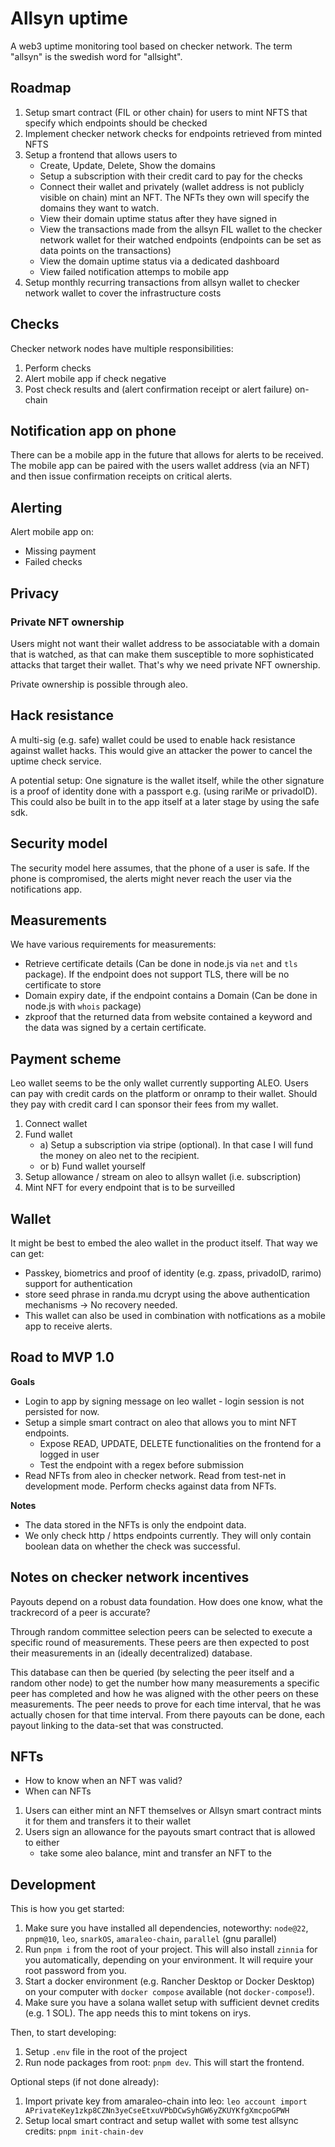 # Allsyn uptime

A web3 uptime monitoring tool based on checker network.
The term "allsyn" is the swedish word for "allsight".

## Roadmap

1. Setup smart contract (FIL or other chain) for users to mint NFTS that specify which endpoints should be checked
2. Implement checker network checks for endpoints retrieved from minted NFTS
3. Setup a frontend that allows users to
    - Create, Update, Delete, Show the domains
    - Setup a subscription with their credit card to pay for the checks
    - Connect their wallet and privately (wallet address is not publicly visible on chain) mint an NFT. The NFTs they own will specify the domains they want to watch.
    - View their domain uptime status after they have signed in
    - View the transactions made from the allsyn FIL wallet to the checker network wallet for their watched endpoints (endpoints can be set as data points on the transactions)
    - View the domain uptime status via a dedicated dashboard
    - View failed notification attemps to mobile app
4. Setup monthly recurring transactions from allsyn wallet to checker network wallet to cover the infrastructure costs

## Checks

Checker network nodes have multiple responsibilities:

1. Perform checks
2. Alert mobile app if check negative
3. Post check results and (alert confirmation receipt or alert failure) on-chain

## Notification app on phone

There can be a mobile app in the future that allows for alerts to be received.
The mobile app can be paired with the users wallet address (via an NFT) and then issue confirmation receipts on critical alerts.

## Alerting

Alert mobile app on:

-   Missing payment
-   Failed checks

## Privacy

### Private NFT ownership

Users might not want their wallet address to be associatable with a domain that is watched, as that can make them susceptible to more sophisticated attacks that target their wallet. That's why we need private NFT ownership.

Private ownership is possible through aleo.

## Hack resistance

A multi-sig (e.g. safe) wallet could be used to enable hack resistance against wallet hacks. This would give an attacker the power to cancel the uptime check service.

A potential setup: One signature is the wallet itself, while the other signature is a proof of identity done with a passport e.g. (using rariMe or privadoID). This could also be built in to the app itself at a later stage by using the safe sdk.

## Security model

The security model here assumes, that the phone of a user is safe. If the phone is compromised, the alerts might never reach the user via the notifications app.

## Measurements

We have various requirements for measurements:

-   Retrieve certificate details (Can be done in node.js via `net` and `tls` package). If the endpoint does not support TLS, there will be no certificate to store
-   Domain expiry date, if the endpoint contains a Domain (Can be done in node.js with `whois` package)
-   zkproof that the returned data from website contained a keyword and the data was signed by a certain certificate.

## Payment scheme

Leo wallet seems to be the only wallet currently supporting ALEO.
Users can pay with credit cards on the platform or onramp to their wallet.
Should they pay with credit card I can sponsor their fees from my wallet.

1. Connect wallet
2. Fund wallet
    - a) Setup a subscription via stripe (optional). In that case I will fund the money on aleo net to the recipient.
    - or b) Fund wallet yourself
3. Setup allowance / stream on aleo to allsyn wallet (i.e. subscription)
4. Mint NFT for every endpoint that is to be surveilled

## Wallet

It might be best to embed the aleo wallet in the product itself. That way we can get:

-   Passkey, biometrics and proof of identity (e.g. zpass, privadoID, rarimo) support for authentication
-   store seed phrase in randa.mu dcrypt using the above authentication mechanisms -> No recovery needed.
-   This wallet can also be used in combination with notfications as a mobile app to receive alerts.

## Road to MVP 1.0

**Goals**

-   Login to app by signing message on leo wallet - login session is not persisted for now.
-   Setup a simple smart contract on aleo that allows you to mint NFT endpoints.
    -   Expose READ, UPDATE, DELETE functionalities on the frontend for a logged in user
    -   Test the endpoint with a regex before submission
-   Read NFTs from aleo in checker network. Read from test-net in development mode. Perform checks against data from NFTs.

**Notes**

-   The data stored in the NFTs is only the endpoint data.
-   We only check http / https endpoints currently. They will only contain boolean data on whether the check was successful.

## Notes on checker network incentives

Payouts depend on a robust data foundation. How does one know, what the trackrecord of a peer is accurate?

Through random committee selection peers can be selected to execute a specific round of measurements. These peers are then expected to post their measurements in an (ideally decentralized) database.

This database can then be queried (by selecting the peer itself and a random other node) to get the number how many measurements a specific peer has completed and how he was aligned with the other peers on these measurements. The peer needs to prove for each time interval, that he was actually chosen for that time interval. From there payouts can be done, each payout linking to the data-set that was constructed.

## NFTs

-   How to know when an NFT was valid?
-   When can NFTs

1. Users can either mint an NFT themselves or Allsyn smart contract mints it for them and transfers it to their wallet
2. Users sign an allowance for the payouts smart contract that is allowed to either
    - take some aleo balance, mint and transfer an NFT to the

## Development

This is how you get started:

1. Make sure you have installed all dependencies, noteworthy: `node@22`, `pnpm@10`, `leo`, `snarkOS`, `amaraleo-chain`, `parallel` (gnu parallel)
2. Run `pnpm i` from the root of your project. This will also install `zinnia` for you automatically, depending on your environment. It will require your root password from you.
3. Start a docker environment (e.g. Rancher Desktop or Docker Desktop) on your computer with `docker compose` available (not `docker-compose`!).
4. Make sure you have a solana wallet setup with sufficient devnet credits (e.g. 1 SOL). The app needs this to mint tokens on irys.

Then, to start developing:

1. Setup `.env` file in the root of the project
2. Run node packages from root: `pnpm dev`. This will start the frontend.

Optional steps (if not done already):

1. Import private key from amaraleo-chain into leo: `leo account import APrivateKey1zkp8CZNn3yeCseEtxuVPbDCwSyhGW6yZKUYKfgXmcpoGPWH`
2. Setup local smart contract and setup wallet with some test allsync credits: `pnpm init-chain-dev`
